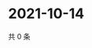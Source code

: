 # 2021-10-14

共 0 条

<!-- BEGIN WEIBO -->
<!-- 最后更新时间 Thu Oct 14 2021 06:14:08 GMT+0800 (China Standard Time) -->

<!-- END WEIBO -->
